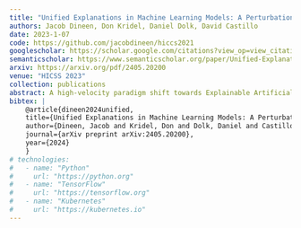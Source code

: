 ```yaml
---
title: "Unified Explanations in Machine Learning Models: A Perturbation Approach"
authors: Jacob Dineen, Don Kridel, Daniel Dolk, David Castillo
date: 2023-1-07
code: https://github.com/jacobdineen/hiccs2021
googlescholar: https://scholar.google.com/citations?view_op=view_citation&hl=en&user=WKurvcoAAAAJ&citation_for_view=WKurvcoAAAAJ:UeHWp8X0CEIC
semanticscholar: https://www.semanticscholar.org/paper/Unified-Explanations-in-Machine-Learning-Models%3A-A-Dineen-Kridel/24c79f9a4985d4503d7300eca987f874a7e8491e
arxiv: https://arxiv.org/pdf/2405.20200
venue: "HICSS 2023"
collection: publications
abstract: A high-velocity paradigm shift towards Explainable Artificial Intelligence (XAI) has emerged in recent years. Highly complex Machine Learning (ML) models have flourished in many tasks of intelligence, and the questions have started to shift away from traditional metrics of validity towards something deeper; What is this model telling me about my data, and how is it arriving at these conclusions? Inconsistencies between XAI and modeling techniques can have the undesirable effect of casting doubt upon the efficacy of these explainability approaches. To address these problems, we propose a systematic, perturbation-based analysis against a popular, model-agnostic method in XAI, SHapley Additive exPlanations (Shap). We devise algorithms to generate relative feature importance in settings of dynamic inference amongst a suite of popular machine learning and deep learning methods, and metrics that allow us to quantify how well explanations generated under the static case hold. We propose a taxonomy for feature importance methodology, measure alignment, and observe quantifiable similarity amongst explanation models across several datasets.
bibtex: |
    @article{dineen2024unified,
    title={Unified Explanations in Machine Learning Models: A Perturbation Approach},
    author={Dineen, Jacob and Kridel, Don and Dolk, Daniel and Castillo, David},
    journal={arXiv preprint arXiv:2405.20200},
    year={2024}
    }
# technologies:
#   - name: "Python"
#     url: "https://python.org"
#   - name: "TensorFlow"
#     url: "https://tensorflow.org"
#   - name: "Kubernetes"
#     url: "https://kubernetes.io"
---
```

